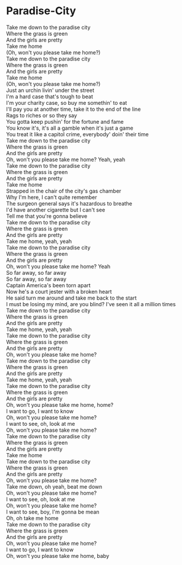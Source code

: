 # Paradise-City

Take me down to the paradise city  
Where the grass is green  
And the girls are pretty  
Take me home  
(Oh, won't you please take me home?)  
Take me down to the paradise city  
Where the grass is green  
And the girls are pretty  
Take me home  
(Oh, won't you please take me home?)  
Just an urchin livin' under the street  
I'm a hard case that's tough to beat  
I'm your charity case, so buy me somethin' to eat  
I'll pay you at another time, take it to the end of the line  
Rags to riches or so they say  
You gotta keep pushin' for the fortune and fame  
You know it's, it's all a gamble when it's just a game  
You treat it like a capitol crime, everybody' doin' their time  
Take me down to the paradise city  
Where the grass is green  
And the girls are pretty  
Oh, won't you please take me home? Yeah, yeah  
Take me down to the paradise city  
Where the grass is green  
And the girls are pretty  
Take me home  
Strapped in the chair of the city's gas chamber  
Why I'm here, I can't quite remember  
The surgeon general says it's hazardous to breathe  
I'd have another cigarette but I can't see  
Tell me that you're gonna believe  
Take me down to the paradise city  
Where the grass is green  
And the girls are pretty  
Take me home, yeah, yeah  
Take me down to the paradise city  
Where the grass is green  
And the girls are pretty  
Oh, won't you please take me home? Yeah  
So far away, so far away  
So far away, so far away  
Captain America's been torn apart  
Now he's a court jester with a broken heart  
He said turn me around and take me back to the start  
I must be losing my mind, are you blind? I've seen it all a million times  
Take me down to the paradise city  
Where the grass is green  
And the girls are pretty  
Take me home, yeah, yeah  
Take me down to the paradise city  
Where the grass is green  
And the girls are pretty  
Oh, won't you please take me home?  
Take me down to the paradise city  
Where the grass is green  
And the girls are pretty  
Take me home, yeah, yeah  
Take me down to the paradise city  
Where the grass is green  
And the girls are pretty  
Oh, won't you please take me home, home?  
I want to go, I want to know  
Oh, won't you please take me home?  
I want to see, oh, look at me  
Oh, won't you please take me home?  
Take me down to the paradise city  
Where the grass is green  
And the girls are pretty  
Take me home  
Take me down to the paradise city  
Where the grass is green  
And the girls are pretty  
Oh, won't you please take me home?  
Take me down, oh yeah, beat me down  
Oh, won't you please take me home?  
I want to see, oh, look at me  
Oh, won't you please take me home?  
I want to see, boy, I'm gonna be mean  
Oh, oh take me home  
Take me down to the paradise city  
Where the grass is green  
And the girls are pretty  
Oh, won't you please take me home?  
I want to go, I want to know  
Oh, won't you please take me home, baby
